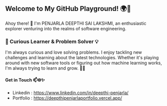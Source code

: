 ## Welcome to My GitHub Playground! 🌍🚀
Ahoy there! 🌟 I'm PENJARLA DEEPTHI SAI LAKSHMI, an enthusiastic explorer venturing into the realms of software engineering.
### 🔭 Curious Learner & Problem Solver 💡
I'm always curious and love solving problems. I enjoy tackling new challenges and learning about the latest technologies. Whether it's playing around with new software tools or figuring out how machine learning works, I'm always trying to learn and grow. 🌱💡






 ####  Get in Touch 📫🌐✨
* Linkedin : https://www.linkedin.com/in/deepthi-penjarla/ 
* Portfolio : https://deepthipenjarlaportfolio.vercel.app/

